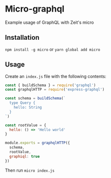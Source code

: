 # Micro-graphql
Example usage of GraphQL with Zeit's micro

## Installation

`npm install -g micro` or `yarn global add micro`

## Usage

Create an `index.js` file with the following contents:

```javascript
const { buildSchema } = require('graphql')
const graphqlHTTP = require('express-graphql')

const schema = buildSchema(`
  type Query {
    hello: String
  }
`)

const rootValue = {
  hello: () => 'Hello world'
}

module.exports = graphqlHTTP({
  schema,
  rootValue,
  graphiql: true
})
```

Then run 
`micro index.js`
